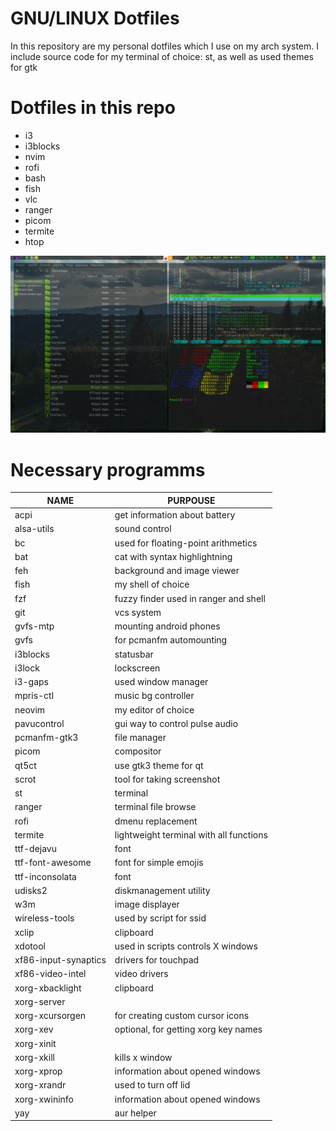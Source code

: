 # GNU/LINUX Dotfiles

In this repository are my personal dotfiles which I use on my arch system.
I include source code for my terminal of choice: st, as well as used themes for gtk

# Dotfiles in this repo
+ i3
+ i3blocks
+ nvim
+ rofi
+ bash
+ fish
+ vlc
+ ranger
+ picom
+ termite
+ htop

![screenshot](screenshot.jpg)

# Necessary programms
| NAME                     | PURPOUSE                                    |
|--------------------------|---------------------------------------------|
| acpi                     | get information about battery               |
| alsa-utils               | sound control                               |
| bc                       | used for floating-point arithmetics         |
| bat                      | cat with syntax highlightning               |
| feh                      | background and image viewer                 |
| fish                     | my shell of choice                          |
| fzf                      | fuzzy finder used in ranger and shell       |
| git                      | vcs system                                  |
| gvfs-mtp                 | mounting android phones                     |
| gvfs                     | for pcmanfm automounting                    |
| i3blocks                 | statusbar                                   |
| i3lock                   | lockscreen                                  |
| i3-gaps                  | used window manager                         |
| mpris-ctl                | music bg controller                         |
| neovim                   | my editor of choice                         |
| pavucontrol              | gui way to control pulse audio              |
| pcmanfm-gtk3             | file manager                                |
| picom                    | compositor                                  |
| qt5ct                    | use gtk3 theme for qt                       |
| scrot                    | tool for taking screenshot                  |
| st                       | terminal                                    |
| ranger                   | terminal file browse                        |
| rofi                     | dmenu replacement                           |
| termite                  | lightweight terminal with all functions     |
| ttf-dejavu               | font                                        |
| ttf-font-awesome         | font for simple emojis                      |
| ttf-inconsolata          | font                                        |
| udisks2                  | diskmanagement utility                      |
| w3m                      | image displayer                             |
| wireless-tools           | used by script for ssid                     |
| xclip                    | clipboard                                   |
| xdotool                  | used in scripts controls X windows          |
| xf86-input-synaptics     | drivers for touchpad                        |
| xf86-video-intel         | video drivers                               |
| xorg-xbacklight          | clipboard                                   |
| xorg-server              |                                             |
| xorg-xcursorgen          | for creating custom cursor icons            |
| xorg-xev                 | optional, for getting xorg key names        |
| xorg-xinit               |                                             |
| xorg-xkill               | kills x window                              |
| xorg-xprop               | information about opened windows            |
| xorg-xrandr              | used to turn off lid                        |
| xorg-xwininfo            | information about opened windows            |
| yay                      | aur helper                                  |
